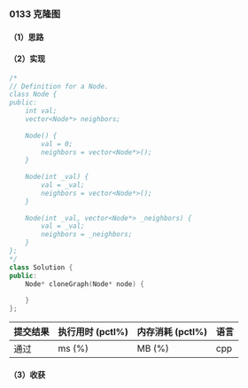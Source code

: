 ### 0133 克隆图

#### （1）思路

#### （2）实现

```cpp
/*
// Definition for a Node.
class Node {
public:
    int val;
    vector<Node*> neighbors;
    
    Node() {
        val = 0;
        neighbors = vector<Node*>();
    }
    
    Node(int _val) {
        val = _val;
        neighbors = vector<Node*>();
    }
    
    Node(int _val, vector<Node*> _neighbors) {
        val = _val;
        neighbors = _neighbors;
    }
};
*/
class Solution {
public:
    Node* cloneGraph(Node* node) {
        
    }
};
```

| 提交结果 | 执行用时 (pctl%) | 内存消耗 (pctl%) | 语言 |
|:---------|:-----------------|:-----------------|:-----|
| 通过     |  ms (%)   |  MB (%)  | cpp  |

#### （3）收获
